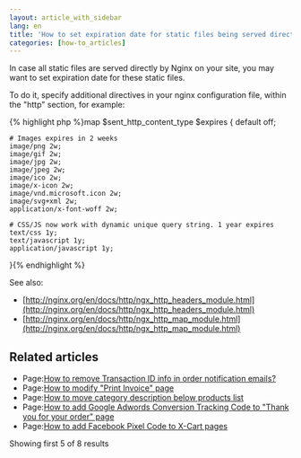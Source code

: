 ```yaml
---
layout: article_with_sidebar
lang: en
title: 'How to set expiration date for static files being served directly by Nginx'
categories: [how-to_articles]
---
```


In case all static files are served directly by Nginx on your site, you may want to set expiration date for these static files.

To do it, specify additional directives in your nginx configuration file, within the "http" section, for example:

{% highlight php %}map $sent_http_content_type $expires {
    default    off;

    # Images expires in 2 weeks
    image/png 2w;
    image/gif 2w;
    image/jpg 2w;
    image/jpeg 2w;
    image/ico 2w;
    image/x-icon 2w;
    image/vnd.microsoft.icon 2w;
    image/svg+xml 2w;
    application/x-font-woff 2w;

    # CSS/JS now work with dynamic unique query string. 1 year expires
    text/css 1y;
    text/javascript 1y;
    application/javascript 1y;
}{% endhighlight %}

See also:

*   [http://nginx.org/en/docs/http/ngx_http_headers_module.html](http://nginx.org/en/docs/http/ngx_http_headers_module.html)
*   [http://nginx.org/en/docs/http/ngx_http_map_module.html](http://nginx.org/en/docs/http/ngx_http_map_module.html)

## Related articles

*   Page:[How to remove Transaction ID info in order notification emails?](/pages/viewpage.action?pageId=9666581)
*   Page:[How to modify "Print Invoice" page](/pages/viewpage.action?pageId=9306925)
*   Page:[How to move category description below products list](/display/XDD/How+to+move+category+description+below+products+list)
*   Page:[How to add Google Adwords Conversion Tracking Code to "Thank you for your order" page](/pages/viewpage.action?pageId=9307079)
*   Page:[How to add Facebook Pixel Сode to X-Cart pages](/pages/viewpage.action?pageId=9306783)

Showing first 5 of 8 results